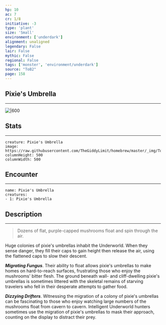 ```yaml
---
hp: 10
ac: 7
cr: 1/8
initiative: -3
type: 'plant'    
size: 'Small'
environment: ['underdark']
alignment: unaligned
legendary: False
lair: False
mythic: False
regional: False
tags: ['monster', 'environment/underdark']
source: "ToB2"
page: 158
---
```


## Pixie's Umbrella
---

![|600](https://raw.githubusercontent.com/TheGiddyLimit/homebrew/master/_img/ToB2/creature/Pixie's%20Umbrella.webp)

## Stats
---

```statblock
creature: Pixie's Umbrella
image: https://raw.githubusercontent.com/TheGiddyLimit/homebrew/master/_img/ToB2/creature/token/Pixie's%20Umbrella%20%28Token%29.png
columnHeight: 500
columnWidth: 500
```

## Encounter
---

```encounter-table
name: Pixie's Umbrella
creatures:
- 1: Pixie's Umbrella
```

## Description
---
>Dozens of flat, purple-capped mushrooms float and spin through the air.

Huge colonies of pixie's umbrellas inhabit the Underworld. When they sense danger, they fill their caps to gain height then release the air, using the flattened caps to slow their descent.

**_Migrating Fungus_**. Their ability to float allows pixie's umbrellas to make homes on hard-to-reach surfaces, frustrating those who enjoy the mushrooms' bitter flesh. The ground beneath wall- and cliff-dwelling pixie's umbrellas is sometimes littered with the skeletal remains of starving travelers who fell in their desperate attempts to gather food.

**_Dizzying Drifters_**. Witnessing the migration of a colony of pixie's umbrellas can be fascinating to those who enjoy watching large numbers of the mushrooms float from cavern to cavern. Intelligent Underworld hunters sometimes use the migration of pixie's umbrellas to mask their approach, counting on the display to distract their prey.





